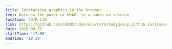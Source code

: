 ```yaml
---
title: Interactive graphics in the browser
text: Harness the power of WebGL in a hands-on session
location: 40/R-C10
link: https://github.com/CERNStudyGroup/cernstudygroup.github.io/issues/36
date: 2016-04-22
startTime: '17:00'
endTime: '18:30'
---
```

